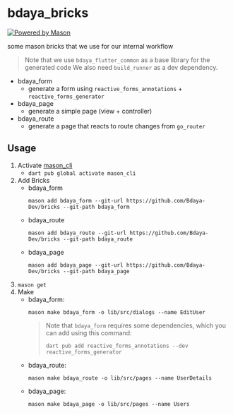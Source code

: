 # bdaya_bricks

[![Powered by Mason](https://img.shields.io/endpoint?url=https%3A%2F%2Ftinyurl.com%2Fmason-badge)](https://github.com/felangel/mason)


some mason bricks that we use for our internal workflow

> Note that we use `bdaya_flutter_common` as a base library for the generated code
> We also need `build_runner` as a dev dependency.

* bdaya_form
    - generate a form using `reactive_forms_annotations` + `reactive_forms_generator`
* bdaya_page
    - generate a simple page (view + controller)
* bdaya_route 
    - generate a page that reacts to route changes from `go_router`


## Usage
1. Activate [mason_cli](https://pub.dev/packages/mason_cli)
    - `dart pub global activate mason_cli`
2. Add Bricks
    - bdaya_form    
        ```
        mason add bdaya_form --git-url https://github.com/Bdaya-Dev/bricks --git-path bdaya_form
        ```
    - bdaya_route
        ```
        mason add bdaya_route --git-url https://github.com/Bdaya-Dev/bricks --git-path bdaya_route
        ```
    - bdaya_page
        ```
        mason add bdaya_page --git-url https://github.com/Bdaya-Dev/bricks --git-path bdaya_page
        ```
3. `mason get`
4. Make
    - bdaya_form: 
        ```
        mason make bdaya_form -o lib/src/dialogs --name EditUser
        ```
        > Note that `bdaya_form` requires some dependencies, which you can add using this command:
        >
        > `dart pub add reactive_forms_annotations --dev reactive_forms_generator`
    - bdaya_route:
        ```
        mason make bdaya_route -o lib/src/pages --name UserDetails
        ```
    - bdaya_page:
        ```
        mason make bdaya_page -o lib/src/pages --name Users
        ```

